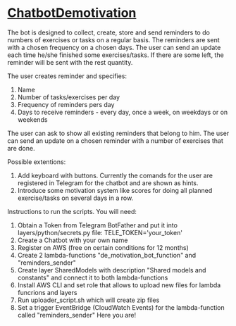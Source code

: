 # [ChatbotDemotivation](https://t.me/De_motivationBot)

The bot is designed to collect, create, store and send reminders to do numbers of exercises or tasks on a regular basis. 
The reminders are sent with a chosen frequency on a chosen days. 
The user can send an update each time he/she finished some exercises/tasks. If there are some left, the reminder will be sent with the rest quantity.

The user creates reminder and specifies:
1. Name
2. Number of tasks/exercises per day
3. Frequency of reminders pers day
4. Days to receive reminders - every day, once a week, on weekdays or on weekends

The user can ask to show all existing reminders that belong to him.
The user can send an update on a chosen reminder with a number of exercises that are done.

Possible extentions:
1. Add keyboard with buttons. Currently the comands for the user are registered in Telegram for the chatbot and are shown as hints.
2. Introduce some motivation system like scores for doing all planned exercise/tasks on several days in a row.

Instructions to run the scripts. You will need:
1. Obtain a Token from Telegram BotFather and put it into layers/python/secrets.py file: 
  TELE_TOKEN='your_token'
1. Create a Chatbot with your own name
1. Register on AWS (free on certain conditions for 12 months)
1. Create 2 lambda-functions "de_motivation_bot_function" and "reminders_sender"
1. Create layer SharedModels with description "Shared models and constants" and connect it to both lambda-functions
1. Install AWS CLI and set role that allows to upload new files for lambda funcrions and layers
1. Run uploader_script.sh which will create zip files 
1. Set a trigger EventBridge (CloudWatch Events) for the lambda-function called "reminders_sender"
Here you are!

